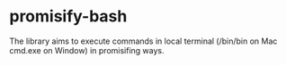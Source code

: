 # promisify-bash
The library aims to execute commands in local terminal (/bin/bin on Mac cmd.exe on Window)  in promisifing ways.
